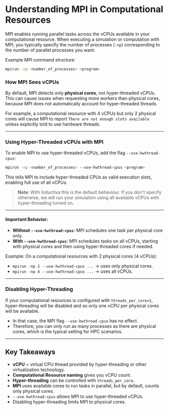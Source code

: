 # Understanding MPI in Computational Resources

MPI enables running parallel tasks across the vCPUs available in your computational resource. When executing a simulation or computation with MPI, you typically specify the number of processes (`-np`) corresponding to the number of parallel processes you want.

Example MPI command structure:

```bash
mpirun -np <number_of_processes> <program>
```

### How MPI Sees vCPUs

By default, MPI detects only **physical cores**, not hyper-threaded vCPUs. This can cause issues when requesting more workers than physical cores, because MPI does not automatically account for hyper-threaded threads.

For example, a computational resource with 4 vCPUs but only 2 physical cores will cause MPI to report `There are not enough slots available` unless explicitly told to use hardware threads.

---

### Using Hyper-Threaded vCPUs with MPI

To enable MPI to use hyper-threaded vCPUs, add the flag `--use-hwthread-cpus`:

```bash
mpirun -np <number_of_processes> --use-hwthread-cpus <program>
```

This tells MPI to include hyper-threaded CPUs as valid execution slots, enabling full use of all vCPUs.

> **Note**: With Inductiva this is the default behaviour. If you don't specify otherwise, we will run your simulation using all available vCPUs with hyper-threading turned on.

---

#### Important Behavior:

* **Without `--use-hwthread-cpus`**: MPI schedules one task per physical core only.
* **With `--use-hwthread-cpus`**: MPI schedules tasks on all vCPUs, starting with physical cores and then using hyper-threaded cores if needed.

Example:
On a computational resources with 2 physical cores (4 vCPUs):

* `mpirun -np 2 --use-hwthread-cpus ...` → uses only physical cores.
* `mpirun -np 4 --use-hwthread-cpus ...` → uses all vCPUs.

---

### Disabling Hyper-Threading

If your computational resources is configured with `threads_per_core=1`, hyper-threading will be disabled and so only one vCPU per physical cores will be available.

* In that case, the MPI flag `--use-hwthread-cpus` has no effect.
* Therefore, you can only run as many processes as there are physical cores, which is the typical setting for HPC scenarios.

---

## Key Takeaways

* **vCPU** = virtual CPU thread provided by hyper-threading or other virtualization technology.
* **Computational Resource naming** gives you vCPU count.
* **Hyper-threading** can be controlled with `threads_per_core`.
* **MPI** uses available cores to run tasks in parallel, but by default, counts only physical cores.
* `--use-hwthread-cpus` allows MPI to use hyper-threaded vCPUs.
* Disabling hyper-threading limits MPI to physical cores.
